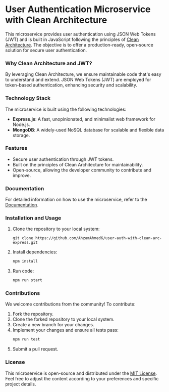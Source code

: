 # User Authentication Microservice with Clean Architecture

This microservice provides user authentication using JSON Web Tokens (JWT) and is built in JavaScript following the principles of [Clean Architecture](https://blog.cleancoder.com/uncle-bob/2012/08/13/the-clean-architecture.html). The objective is to offer a production-ready, open-source solution for secure user authentication.

### Why Clean Architecture and JWT?

By leveraging Clean Architecture, we ensure maintainable code that's easy to understand and extend. JSON Web Tokens (JWT) are employed for token-based authentication, enhancing security and scalability.

### Technology Stack

The microservice is built using the following technologies:

- **Express.js**: A fast, unopinionated, and minimalist web framework for Node.js.
- **MongoDB**: A widely-used NoSQL database for scalable and flexible data storage.


### Features

- Secure user authentication through JWT tokens.
- Built on the principles of Clean Architecture for maintainability.
- Open-source, allowing the developer community to contribute and improve.

### Documentation

For detailed information on how to use the microservice, refer to the [Documentation](https://documenter.getpostman.com/view/21905374/2s9Xy6qVTF).


### Installation and Usage

1. Clone the repository to your local system:
   ```
   git clone https://github.com/AhzamAhmed6/user-auth-with-clean-arc-express.git
   ```
2. Install dependencies:
    ```sh
    npm install
    ```
3. Run code:
    ```sh
    npm run start
    ```

### Contributions

We welcome contributions from the community! To contribute:

1. Fork the repository.
2. Clone the forked repository to your local system.
3. Create a new branch for your changes.
4. Implement your changes and ensure all tests pass:
   ```sh
   npm run test
   ```
5. Submit a pull request.

### License

This microservice is open-source and distributed under the [MIT License](https://github.com/ahzamm/user-auth-with-clean-arc-express/blob/master/LICENSE.md). Feel free to adjust the content according to your preferences and specific project details.


